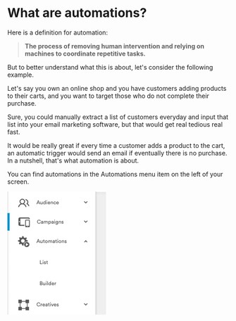 # What are automations?

Here is a definition for automation:

> **The process of removing human intervention and relying on machines to coordinate repetitive tasks.**

But to better understand what this is about, let's consider the following example.

Let's say you own an online shop and you have customers adding products to their carts, and you want to target those who do not complete their purchase.

Sure, you could manually extract a list of customers everyday and input that list into your email marketing software, but that would get real tedious real fast.

It would be really great if every time a customer adds a product to the cart, an automatic trigger would send an email if eventually there is no purchase. In a nutshell, that's what automation is about.

You can find automations in the Automations menu item on the left of your screen.

![](../.gitbook/assets/image%20%286%29.png)

